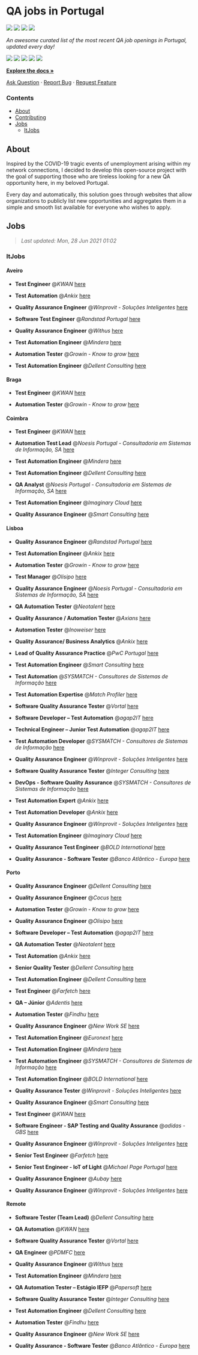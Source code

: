 QA jobs in Portugal
========================

![](https://img.shields.io/static/v1?label=%F0%9F%8C%9F&message=If%20Useful&color=BC4E99)
[![](https://img.shields.io/github/stars/sergiomartins8/qa-jobs-in-portugal)](https://github.com/sergiomartins8/qa-jobs-in-portugal/stargazers)
[![](https://img.shields.io/github/forks/sergiomartins8/qa-jobs-in-portugal)](https://github.com/sergiomartins8/qa-jobs-in-portugal/network/members)
[![](https://img.shields.io/badge/-sergiomartins8-blue?logo=Linkedin&logoColor=white)](https://www.linkedin.com/in/sergiomartins8/)

_An awesome curated list of the most recent QA job openings in Portugal, updated every day!_

[![](https://img.shields.io/github/v/release/sergiomartins8/qa-jobs-in-portugal)](https://github.com/sergiomartins8/qa-jobs-in-portugal/releases)
[![](https://github.com/sergiomartins8/qa-jobs-in-portugal/workflows/release/badge.svg)](https://github.com/sergiomartins8/qa-jobs-in-portugal/actions?query=workflow%3Arelease)
[![](https://img.shields.io/github/issues/sergiomartins8/qa-jobs-in-portugal)](https://github.com/sergiomartins8/qa-jobs-in-portugal/issues)
[![](https://img.shields.io/github/contributors/sergiomartins8/qa-jobs-in-portugal)](https://github.com/sergiomartins8/qa-jobs-in-portugal/graphs/contributors)
[![](https://img.shields.io/github/license/sergiomartins8/qa-jobs-in-portugal)](https://github.com/sergiomartins8/qa-jobs-in-portugal/blob/master/LICENSE)

**[Explore the docs »](https://github.com/sergiomartins8/qa-jobs-in-portugal/blob/master/docs/DOCUMENTATION.md)**

[Ask Question](https://github.com/sergiomartins8/qa-jobs-in-portugal/issues) 
·
[Report Bug](https://github.com/sergiomartins8/qa-jobs-in-portugal/issues)
·
[Request Feature](https://github.com/sergiomartins8/qa-jobs-in-portugal/issues)

### Contents
* [About](#about)
* [Contributing](https://github.com/sergiomartins8/qa-jobs-in-portugal/blob/master/docs/CONTRIBUTING.md)
* [Jobs](#jobs)
  * [ItJobs](#itjobs)

## About
Inspired by the COVID-19 tragic events of unemployment arising within my network connections, I decided to develop this open-source project with the goal of supporting those who are tireless looking for a new QA opportunity here, in my beloved Portugal.

Every day and automatically, this solution goes through websites that allow organizations to publicly list new opportunities and aggregates them in a simple and smooth list available for everyone who wishes to apply.

Jobs
---------

> _Last updated: Mon, 28 Jun 2021 01:02_

### ItJobs

#### Aveiro

- **Test Engineer** @_KWAN_ [here](https://www.itjobs.pt/oferta/386605/test-engineer)


- **Test Automation** @_Ankix_ [here](https://www.itjobs.pt/oferta/386039/test-automation)


- **Quality Assurance Engineer** @_Winprovit - Soluções Inteligentes_ [here](https://www.itjobs.pt/oferta/390372/quality-assurance-engineer)


- **Software Test Engineer** @_Randstad Portugal_ [here](https://www.itjobs.pt/oferta/391378/software-test-engineer)


- **Quality Assurance Engineer** @_Withus_ [here](https://www.itjobs.pt/oferta/391754/quality-assurance-engineer)


- **Test Automation Engineer** @_Mindera_ [here](https://www.itjobs.pt/oferta/387459/test-automation-engineer)


- **Automation Tester** @_Growin - Know to grow_ [here](https://www.itjobs.pt/oferta/388774/automation-tester)


- **Test Automation Engineer** @_Dellent Consulting_ [here](https://www.itjobs.pt/oferta/387400/test-automation-engineer)

#### Braga

- **Test Engineer** @_KWAN_ [here](https://www.itjobs.pt/oferta/386605/test-engineer)


- **Automation Tester** @_Growin - Know to grow_ [here](https://www.itjobs.pt/oferta/388774/automation-tester)

#### Coimbra

- **Test Engineer** @_KWAN_ [here](https://www.itjobs.pt/oferta/386605/test-engineer)


- **Automation Test Lead** @_Noesis Portugal - Consultadoria em Sistemas de Informação, SA_ [here](https://www.itjobs.pt/oferta/387613/automation-test-lead)


- **Test Automation Engineer** @_Mindera_ [here](https://www.itjobs.pt/oferta/387459/test-automation-engineer)


- **Test Automation Engineer** @_Dellent Consulting_ [here](https://www.itjobs.pt/oferta/387400/test-automation-engineer)


- **QA Analyst** @_Noesis Portugal - Consultadoria em Sistemas de Informação, SA_ [here](https://www.itjobs.pt/oferta/391013/qa-analyst-remote-lisboa-coimbra-ou-porto)


- **Test Automation Engineer** @_Imaginary Cloud_ [here](https://www.itjobs.pt/oferta/390201/test-automation-engineer)


- **Quality Assurance Engineer** @_Smart Consulting_ [here](https://www.itjobs.pt/oferta/390999/quality-assurance-automation-engineer)

#### Lisboa

- **Quality Assurance Engineer** @_Randstad Portugal_ [here](https://www.itjobs.pt/oferta/387932/quality-assurance-engineer)


- **Test Automation Engineer** @_Ankix_ [here](https://www.itjobs.pt/oferta/384864/test-automation-engineer)


- **Automation Tester** @_Growin - Know to grow_ [here](https://www.itjobs.pt/oferta/388774/automation-tester)


- **Test Manager** @_Olisipo_ [here](https://www.itjobs.pt/oferta/386757/test-manager)


- **Quality Assurance Engineer** @_Noesis Portugal - Consultadoria em Sistemas de Informação, SA_ [here](https://www.itjobs.pt/oferta/387625/quality-assurance-engineer)


- **QA Automation Tester** @_Neotalent_ [here](https://www.itjobs.pt/oferta/390947/qa-automation-tester)


- **Quality Assurance / Automation Tester** @_Axians_ [here](https://www.itjobs.pt/oferta/386785/quality-assurance-automation-tester)


- **Automation Tester** @_Inoweiser_ [here](https://www.itjobs.pt/oferta/386831/automation-tester)


- **Quality Assurance/ Business Analytics** @_Ankix_ [here](https://www.itjobs.pt/oferta/390367/quality-assurance-business-analytics)


- **Lead of Quality Assurance Practice** @_PwC Portugal_ [here](https://www.itjobs.pt/oferta/390943/lead-of-quality-assurance-practice)


- **Test Automation Engineer** @_Smart Consulting_ [here](https://www.itjobs.pt/oferta/391446/test-automation-engineer)


- **Test Automation** @_SYSMATCH - Consultores de Sistemas de Informação_ [here](https://www.itjobs.pt/oferta/382478/test-automation)


- **Test Automation Expertise** @_Match Profiler_ [here](https://www.itjobs.pt/oferta/383151/test-automation-expertise)


- **Software Quality Assurance Tester** @_Vortal_ [here](https://www.itjobs.pt/oferta/389249/software-quality-assurance-tester)


- **Software Developer – Test Automation** @_agap2IT_ [here](https://www.itjobs.pt/oferta/388690/software-developer-test-automation-portugal)


- **Technical Engineer – Junior Test Automation** @_agap2IT_ [here](https://www.itjobs.pt/oferta/388550/technical-engineer-junior-test-automation-portugal)


- **Test Automation Developer** @_SYSMATCH - Consultores de Sistemas de Informação_ [here](https://www.itjobs.pt/oferta/381136/test-automation-developer)


- **Quality Assurance Engineer** @_Winprovit - Soluções Inteligentes_ [here](https://www.itjobs.pt/oferta/390372/quality-assurance-engineer)


- **Software Quality Assurance Tester** @_Integer Consulting_ [here](https://www.itjobs.pt/oferta/388332/software-quality-assurance-tester)


- **DevOps - Software Quality Assurance** @_SYSMATCH - Consultores de Sistemas de Informação_ [here](https://www.itjobs.pt/oferta/380682/devops-software-quality-assurance)


- **Test Automation Expert** @_Ankix_ [here](https://www.itjobs.pt/oferta/383194/test-automation-expert)


- **Test Automation Developer** @_Ankix_ [here](https://www.itjobs.pt/oferta/383844/test-automation-developer)


- **Quality Assurance Engineer** @_Winprovit - Soluções Inteligentes_ [here](https://www.itjobs.pt/oferta/391144/quality-assurance-engineer)


- **Test Automation Engineer** @_Imaginary Cloud_ [here](https://www.itjobs.pt/oferta/390201/test-automation-engineer)


- **Quality Assurance Test Engineer** @_BOLD International_ [here](https://www.itjobs.pt/oferta/391100/quality-assurance-test-engineer)


- **Quality Assurance - Software Tester** @_Banco Atlântico - Europa_ [here](https://www.itjobs.pt/oferta/391657/quality-assurance-software-tester)

#### Porto

- **Quality Assurance Engineer** @_Dellent Consulting_ [here](https://www.itjobs.pt/oferta/391056/quality-assurance-engineer)


- **Quality Assurance Engineer** @_Cocus_ [here](https://www.itjobs.pt/oferta/389255/quality-assurance-engineer)


- **Automation Tester** @_Growin - Know to grow_ [here](https://www.itjobs.pt/oferta/388774/automation-tester)


- **Quality Assurance Engineer** @_Olisipo_ [here](https://www.itjobs.pt/oferta/386356/quality-assurance-engineer)


- **Software Developer – Test Automation** @_agap2IT_ [here](https://www.itjobs.pt/oferta/390537/software-developer-test-automation)


- **QA Automation Tester** @_Neotalent_ [here](https://www.itjobs.pt/oferta/390947/qa-automation-tester)


- **Test Automation** @_Ankix_ [here](https://www.itjobs.pt/oferta/386039/test-automation)


- **Senior Quality Tester** @_Dellent Consulting_ [here](https://www.itjobs.pt/oferta/386259/senior-quality-tester)


- **Test Automation Engineer** @_Dellent Consulting_ [here](https://www.itjobs.pt/oferta/387400/test-automation-engineer)


- **Test Engineer** @_Farfetch_ [here](https://www.itjobs.pt/oferta/390530/test-engineer)


- **QA – Júnior** @_Adentis_ [here](https://www.itjobs.pt/oferta/391807/qa-junior)


- **Automation Tester** @_Findhu_ [here](https://www.itjobs.pt/oferta/388069/automation-tester)


- **Quality Assurance Engineer** @_New Work SE_ [here](https://www.itjobs.pt/oferta/389119/senior-quality-assurance-engineer)


- **Test Automation Engineer** @_Euronext_ [here](https://www.itjobs.pt/oferta/386321/test-automation-engineer)


- **Test Automation Engineer** @_Mindera_ [here](https://www.itjobs.pt/oferta/387459/test-automation-engineer)


- **Test Automation Engineer** @_SYSMATCH - Consultores de Sistemas de Informação_ [here](https://www.itjobs.pt/oferta/379895/test-automation-engineer)


- **Test Automation Engineer** @_BOLD International_ [here](https://www.itjobs.pt/oferta/387450/test-automation-engineer)


- **Quality Assurance Tester** @_Winprovit - Soluções Inteligentes_ [here](https://www.itjobs.pt/oferta/389928/quality-assurance-tester)


- **Quality Assurance Engineer** @_Smart Consulting_ [here](https://www.itjobs.pt/oferta/390999/quality-assurance-automation-engineer)


- **Test Engineer** @_KWAN_ [here](https://www.itjobs.pt/oferta/386605/test-engineer)


- **Software Engineer - SAP Testing and Quality Assurance** @_adidas - GBS_ [here](https://www.itjobs.pt/oferta/390274/software-engineer-sap-testing-and-quality-assurance)


- **Quality Assurance Engineer** @_Winprovit - Soluções Inteligentes_ [here](https://www.itjobs.pt/oferta/390372/quality-assurance-engineer)


- **Senior Test Engineer** @_Farfetch_ [here](https://www.itjobs.pt/oferta/388392/senior-test-engineer)


- **Senior Test Engineer - IoT of Light** @_Michael Page Portugal_ [here](https://www.itjobs.pt/oferta/386711/senior-test-engineer-m-f-iot-of-light)


- **Quality Assurance Engineer** @_Aubay_ [here](https://www.itjobs.pt/oferta/391118/quality-assurance-engineer)


- **Quality Assurance Engineer** @_Winprovit - Soluções Inteligentes_ [here](https://www.itjobs.pt/oferta/391144/quality-assurance-engineer)

#### Remote

- **Software Tester (Team Lead)** @_Dellent Consulting_ [here](https://www.itjobs.pt/oferta/388099/software-tester-team-lead)


- **QA Automation** @_KWAN_ [here](https://www.itjobs.pt/oferta/391649/qa-automation)


- **Software Quality Assurance Tester** @_Vortal_ [here](https://www.itjobs.pt/oferta/389249/software-quality-assurance-tester)


- **QA Engineer** @_PDMFC_ [here](https://www.itjobs.pt/oferta/389991/qa-engineer-projeto-temporario)


- **Quality Assurance Engineer** @_Withus_ [here](https://www.itjobs.pt/oferta/391754/quality-assurance-engineer)


- **Test Automation Engineer** @_Mindera_ [here](https://www.itjobs.pt/oferta/387459/test-automation-engineer)


- **QA Automation Tester – Estágio IEFP** @_Papersoft_ [here](https://www.itjobs.pt/oferta/386797/qa-automation-tester-estagio-iefp)


- **Software Quality Assurance Tester** @_Integer Consulting_ [here](https://www.itjobs.pt/oferta/388456/software-quality-assurance-tester)


- **Test Automation Engineer** @_Dellent Consulting_ [here](https://www.itjobs.pt/oferta/387400/test-automation-engineer)


- **Automation Tester** @_Findhu_ [here](https://www.itjobs.pt/oferta/388069/automation-tester)


- **Quality Assurance Engineer** @_New Work SE_ [here](https://www.itjobs.pt/oferta/389119/senior-quality-assurance-engineer)


- **Quality Assurance - Software Tester** @_Banco Atlântico - Europa_ [here](https://www.itjobs.pt/oferta/391657/quality-assurance-software-tester)

